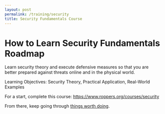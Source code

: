 ```yaml
---
layout: post
permalink: /training/security
title: Security Fundamentals Course
---
```

# How to Learn Security Fundamentals Roadmap

Learn security theory and execute defensive measures so that you are better prepared against threats online and in the physical world.

Learning Objectives: Security Theory, Practical Application, Real-World Examples

For a start, complete this course: <https://www.roppers.org/courses/security>

From there, keep going through [things worth doing](https://www.hoppersroppers.org/library/thingsWorthDoing.html).

